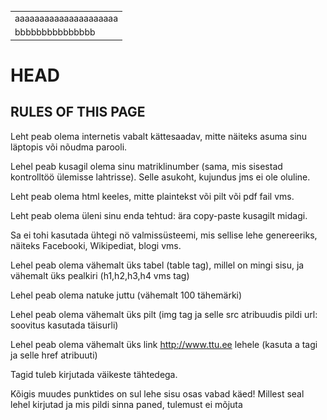 <html>
  <head>
    <title>Title of my webpage</title>
  </head>
  <body>
  <table>
    <tr>
      <td>aaaaaaaaaaaaaaaaaaaaa</td>
    </tr>
    <tr>
      <td>bbbbbbbbbbbbbbb</td>
    </tr>
  </table>
  <h1>  HEAD  </h1>
  
  <h2> RULES OF THIS PAGE </h2>
  <p>
 Leht peab olema internetis vabalt kättesaadav, mitte näiteks asuma sinu läptopis või nõudma parooli.
  
Lehel peab kusagil olema sinu matriklinumber (sama, mis sisestad kontrolltöö ülemisse lahtrisse). Selle asukoht, kujundus jms ei ole oluline.

Leht peab olema html keeles, mitte plaintekst või pilt või pdf fail vms.

Leht peab olema üleni sinu enda tehtud: ära copy-paste kusagilt midagi.

Sa ei tohi kasutada ühtegi nö valmissüsteemi, mis sellise lehe genereeriks, näiteks Facebooki, Wikipediat, blogi vms.

Lehel peab olema vähemalt üks tabel (table tag), millel on mingi sisu, ja vähemalt üks pealkiri (h1,h2,h3,h4 vms tag)

Lehel peab olema natuke juttu (vähemalt 100 tähemärki)

Lehel peab olema vähemalt üks pilt (img tag ja selle src atribuudis pildi url: soovitus kasutada täisurli)

Lehel peab olema vähemalt üks link http://www.ttu.ee lehele (kasuta a tagi ja selle href atribuuti)

Tagid tuleb kirjutada väikeste tähtedega.

Kõigis muudes punktides on sul lehe sisu osas vabad käed! Millest seal lehel kirjutad ja mis pildi sinna paned, tulemust ei mõjuta
  </p>
  <img src="1683461.jpg" alt="W3Schools.com" width="104" height="142
    </body>
</html>
